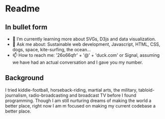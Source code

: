 # Readme

## In bullet form

- 🌱 I’m currently learning more about SVGs, D3js and data visualization.
- 💬 Ask me about: Sustainable web development, Javascript, HTML, CSS, dogs, space, kite-surfing, the ocean...
- 📫 How to reach me: '26o66qfr' + '@' + 'duck.com' or Signal, assuming we have had an actual conversation and I gave you my number.


## Background

I tried kiddie-football, horseback-riding, martial arts, the military, tabloid-journalism, radio-broadcasting and broadcast TV before I found programming. Though I am still nurturing dreams of making the world a better place, right now I am m focused on making my current codebase a better place.





